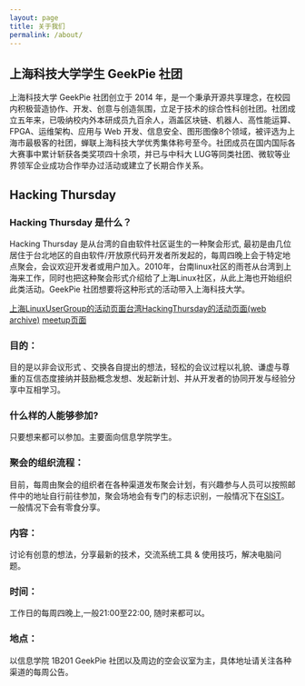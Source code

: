 ```yaml
---
layout: page
title: 关于我们
permalink: /about/
---
```


## 上海科技大学学生 GeekPie 社团
上海科技大学 GeekPie 社团创立于 2014 年，是一个秉承开源共享理念，在校园内积极营造协作、开发、创意与创造氛围，立足于技术的综合性科创社团。社团成立五年来，已吸纳校内外本研成员九百余人，涵盖区块链、机器人、高性能运算、FPGA、运维架构、应用与 Web 开发、信息安全、图形图像8个领域，被评选为上海市最极客的社团，蝉联上海科技大学优秀集体称号至今。社团成员在国内国际各大赛事中累计斩获各类奖项四十余项，并已与中科大 LUG等同类社团、微软等业界领军企业成功合作举办过活动或建立了长期合作关系。

## Hacking Thursday
### Hacking Thursday 是什么？
Hacking Thursday 是从台湾的自由软件社区诞生的一种聚会形式, 最初是由几位居住于台北地区的自由软件/开放原代码开发者所发起的，每周四晚上会于特定地点聚会，会议欢迎开发者或用户加入。2010年，台南linux社区的雨苍从台湾到上海来工作，同时也把这种聚会形式介绍给了上海Linux社区，从此上海也开始组织此类活动。GeekPie 社团想要将这种形式的活动带入上海科技大学。

[上海LinuxUserGroup的活动页面](https://www.shlug.org/)[台湾HackingThursday的活动页面(web archive)](https://web.archive.org/web/20150427043147/http://hack.ingday.org/) [meetup页面](https://www.meetup.com/hackingthursday/)

### 目的：
目的是以非会议形式 、交换各自提出的想法，轻松的会议过程以礼貌、谦虚与尊重的互信态度接纳并鼓励概念发想、发起新计划、并从开发者的协同开发与经验分享中互相学习。

### 什么样的人能够参加?
只要想来都可以参加。主要面向信息学院学生。

### 聚会的组织流程：
目前，每周由聚会的组织者在各种渠道发布聚会计划，有兴趣参与人员可以按照邮件中的地址自行前往参加，聚会场地会有专门的标志识别，一般情况下在[SIST](https://surl.amap.com/2Z6WcacBeHV)。一般情况下会有零食分享。

### 内容：
讨论有创意的想法，分享最新的技术，交流系统工具 & 使用技巧，解决电脑问题。

### 时间：
工作日的每周四晚上,一般21:00至22:00, 随时来都可以。

### 地点：
以信息学院 1B201 GeekPie 社团以及周边的空会议室为主，具体地址请关注各种渠道的每周公告。 